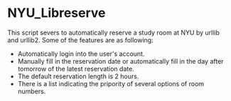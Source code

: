 # NYU_Libreserve
This script severs to automatically reserve a study room at NYU by urllib and urllib2.
Some of the features are as following:
* Automatically login into the user's account.
* Manually fill in the reservation date or automatically fill in the day after tomorrow of the latest reservation date.
* The default reservation length is 2 hours.
* There is a list indicating the pripority of several options of room numbers.
